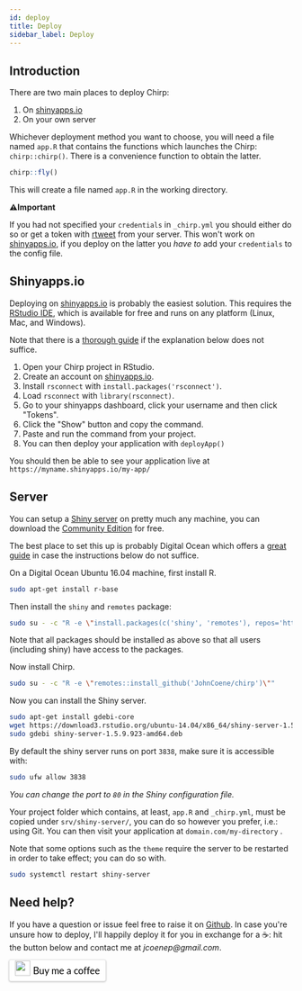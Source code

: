 ```yaml
---
id: deploy
title: Deploy
sidebar_label: Deploy
---
```


## Introduction

There are two main places to deploy Chirp:

1. On [shinyapps.io](https://www.shinyapps.io/)
2. On your own server

Whichever deployment method you want to choose, you will need a file named `app.R` that contains the functions which launches the Chirp: `chirp::chirp()`. There is a convenience function to obtain the latter.

```r
chirp::fly()
```

This will create a file named `app.R` in the working directory.

**⚠️Important**

If you had not specified your `credentials` in `_chirp.yml` you should either do so or get a token with [rtweet](https://rtweet.info/) from your server. This won't work on [shinyapps.io](https://www.shinyapps.io/), if you deploy on the latter you _have to_ add your `credentials` to the config file. 

## Shinyapps.io

Deploying on [shinyapps.io](https://www.shinyapps.io/) is probably the easiest solution. This requires the [RStudio IDE](https://www.rstudio.com/products/rstudio/), which is available for free and runs on any platform (Linux, Mac, and Windows).

 Note that there is a [thorough guide](https://shiny.rstudio.com/articles/shinyapps.html) if the explanation below does not suffice.

1. Open your Chirp project in RStudio.
2. Create an account on [shinyapps.io](https://www.shinyapps.io/).
3. Install `rsconnect` with `install.packages('rsconnect')`.
4. Load `rsconnect` with `library(rsconnect)`.
5. Go to your shinyapps dashboard, click your username and then click "Tokens".
6. Click the "Show" button and copy the command.
7. Paste and run the command from your project.
8. You can then deploy your application with `deployApp()`

You should then be able to see your application live at `https://myname.shinyapps.io/my-app/`

## Server


You can setup a [Shiny server](https://www.rstudio.com/products/shiny/shiny-server/) on pretty much any machine, you can download the [Community Edition](https://www.rstudio.com/products/shiny/download-server/) for free.

The best place to set this up is probably Digital Ocean which offers a [great guide](https://www.digitalocean.com/community/tutorials/how-to-set-up-shiny-server-on-ubuntu-16-04) in case the instructions below do not suffice.

On a Digital Ocean Ubuntu 16.04 machine, first install R.

```bash
sudo apt-get install r-base
```

Then install the `shiny` and `remotes` package:

```bash
sudo su - -c "R -e \"install.packages(c('shiny', 'remotes'), repos='https://cran.rstudio.com/')\""
```

Note that all packages should be installed as above so that all users (including shiny) have access to the packages.

Now install Chirp.

```bash
sudo su - -c "R -e \"remotes::install_github('JohnCoene/chirp')\""
```

Now you can install the Shiny server.

```bash
sudo apt-get install gdebi-core
wget https://download3.rstudio.org/ubuntu-14.04/x86_64/shiny-server-1.5.9.923-amd64.deb
sudo gdebi shiny-server-1.5.9.923-amd64.deb
```

By default the shiny server runs on port `3838`, make sure it is accessible with:

```bash
sudo ufw allow 3838
```

_You can change the port to `80` in the Shiny configuration file._

Your project folder which contains, at least, `app.R` and `_chirp.yml`, must be copied under `srv/shiny-server/`, you can do so however you prefer, i.e.: using Git. You can then visit your application at `domain.com/my-directory` .

Note that some options such as the `theme` require the server to be restarted in order to take effect; you can do so with.

```bash
sudo systemctl restart shiny-server
```

## Need help?

If you have a question or issue feel free to raise it on [Github](https://github.com/JohnCoene/chirp/issues). In case you're unsure how to deploy, I'll happily deploy it for you in exchange for a ☕: hit the button below and contact me at _jcoenep@gmail.com_.

<style>.bmc-button img{width: 27px !important;margin-bottom: 1px !important;box-shadow: none !important;border: none !important;vertical-align: middle !important;}.bmc-button{line-height: 36px !important;height:37px !important;text-decoration: none !important;display:inline-flex !important;color:#000000 !important;background-color:#FFFFFF !important;border-radius: 3px !important;border: 1px solid transparent !important;padding: 0px 9px !important;font-size: 17px !important;letter-spacing:-0.08px !important;box-shadow: 0px 1px 2px rgba(190, 190, 190, 0.5) !important;-webkit-box-shadow: 0px 1px 2px 2px rgba(190, 190, 190, 0.5) !important;margin: 0 auto !important;font-family:'Lato', sans-serif !important;-webkit-box-sizing: border-box !important;box-sizing: border-box !important;-o-transition: 0.3s all linear !important;-webkit-transition: 0.3s all linear !important;-moz-transition: 0.3s all linear !important;-ms-transition: 0.3s all linear !important;transition: 0.3s all linear !important;}.bmc-button:hover, .bmc-button:active, .bmc-button:focus {-webkit-box-shadow: 0px 1px 2px 2px rgba(190, 190, 190, 0.5) !important;text-decoration: none !important;box-shadow: 0px 1px 2px 2px rgba(190, 190, 190, 0.5) !important;opacity: 0.85 !important;color:#000000 !important;}</style><link href="https://fonts.googleapis.com/css?family=Lato&subset=latin,latin-ext" rel="stylesheet"><a class="bmc-button" target="_blank" href="https://www.buymeacoffee.com/JohnCoene"><img src="https://www.buymeacoffee.com/assets/img/BMC-btn-logo.svg" alt="Buy me a coffee"><span style="margin-left:5px">Buy me a coffee</span></a>
